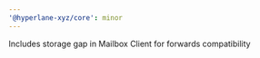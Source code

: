 ```yaml
---
'@hyperlane-xyz/core': minor
---
```


Includes storage gap in Mailbox Client for forwards compatibility
